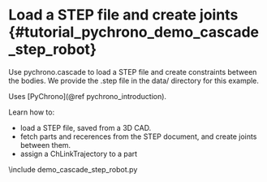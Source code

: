 Load a STEP file and create joints   {#tutorial_pychrono_demo_cascade_step_robot}
==================================

Use pychrono.cascade to load a STEP file and create constraints between the bodies.
We provide the .step file in the data/ directory for this example.

Uses [PyChrono](@ref pychrono_introduction).

Learn how to:

- load a STEP file, saved from a 3D CAD.
- fetch parts and recerences from the STEP document, and create joints between them.
- assign a ChLinkTrajectory to a part

\include demo_cascade_step_robot.py